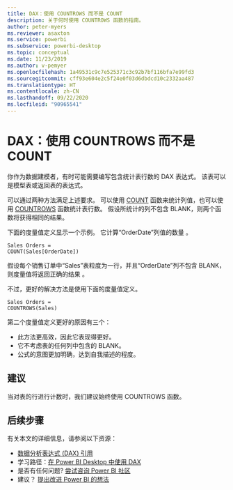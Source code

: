 ```yaml
---
title: DAX：使用 COUNTROWS 而不是 COUNT
description: 关于何时使用 COUNTROWS 函数的指南。
author: peter-myers
ms.reviewer: asaxton
ms.service: powerbi
ms.subservice: powerbi-desktop
ms.topic: conceptual
ms.date: 11/23/2019
ms.author: v-pemyer
ms.openlocfilehash: 1a49531c9c7e525371c3c92b7bf116bfa7e99fd3
ms.sourcegitcommit: cff93e604e2c5f24e0f03d6dbdcd10c2332aa487
ms.translationtype: HT
ms.contentlocale: zh-CN
ms.lasthandoff: 09/22/2020
ms.locfileid: "90965541"
---
```

# <a name="dax-use-countrows-instead-of-count"></a>DAX：使用 COUNTROWS 而不是 COUNT

你作为数据建模者，有时可能需要编写包含统计表行数的 DAX 表达式。 该表可以是模型表或返回表的表达式。

可以通过两种方法满足上述要求。 可以使用 [COUNT](/dax/count-function-dax) 函数来统计列值，也可以使用 [COUNTROWS](/dax/countrows-function-dax) 函数统计表行数。 假设所统计的列不包含 BLANK，则两个函数将获得相同的结果。

下面的度量值定义显示一个示例。 它计算“OrderDate”列值的数量  。

```dax
Sales Orders =
COUNT(Sales[OrderDate])
```

假设每个销售订单中“Sales”表粒度为一行，并且“OrderDate”列不包含 BLANK，则度量值将返回正确的结果   。

不过，更好的解决方法是使用下面的度量值定义。

```dax
Sales Orders =
COUNTROWS(Sales)
```

第二个度量值定义更好的原因有三个：

- 此方法更高效，因此它表现得更好。
- 它不考虑表的任何列中包含的 BLANK。
- 公式的意图更加明确，达到自我描述的程度。

## <a name="recommendation"></a>建议

当对表的行进行计数时，我们建议始终使用 COUNTROWS 函数。

## <a name="next-steps"></a>后续步骤

有关本文的详细信息，请参阅以下资源：

- [数据分析表达式 (DAX) 引用](/dax/)
- 学习路径：[在 Power BI Desktop 中使用 DAX](/learn/paths/dax-power-bi/)
- 是否有任何问题? [尝试咨询 Power BI 社区](https://community.powerbi.com/)
- 建议？ [提出改进 Power BI 的想法](https://ideas.powerbi.com)